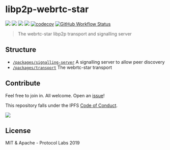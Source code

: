 # libp2p-webrtc-star

[![](https://img.shields.io/badge/made%20by-Protocol%20Labs-blue.svg?style=flat-square)](http://protocol.ai)
[![](https://img.shields.io/badge/project-libp2p-yellow.svg?style=flat-square)](http://libp2p.io/)
[![](https://img.shields.io/badge/freenode-%23libp2p-yellow.svg?style=flat-square)](http://webchat.freenode.net/?channels=%23libp2p)
[![](https://img.shields.io/discourse/https/discuss.libp2p.io/posts.svg)](https://discuss.libp2p.io)
[![codecov](https://img.shields.io/codecov/c/github/libp2p/js-libp2p-interfaces.svg?style=flat-square)](https://codecov.io/gh/libp2p/js-libp2p-interfaces)
[![GitHub Workflow Status](https://img.shields.io/github/workflow/status/libp2p/js-libp2p-webrtc-star/ci?label=ci&style=flat-square)](https://github.com/libp2p/js-libp2p-webrtc-star/actions?query=branch%3Amaster+workflow%3ATest+)

> The webrtc-star libp2p transport and signalling server

## Structure

* [`/packages/signalling-server`](./packages/signalling-server) A signalling server to allow peer discovery
* [`/packages/transport`](./packages/transport) The webrtc-star transport

## Contribute

Feel free to join in. All welcome. Open an [issue](https://github.com/libp2p/js-interfaces/issues)!

This repository falls under the IPFS [Code of Conduct](https://github.com/ipfs/community/blob/master/code-of-conduct.md).

[![](https://cdn.rawgit.com/jbenet/contribute-ipfs-gif/master/img/contribute.gif)](https://github.com/ipfs/community/blob/master/contributing.md)

## License

MIT & Apache - Protocol Labs 2019

